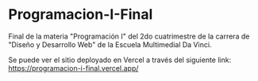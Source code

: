 # Programacion-I-Final
Final de la materia "Programación I" del 2do cuatrimestre de la carrera de "Diseño y Desarrollo Web" de la Escuela Multimedial Da Vinci.

Se puede ver el sitio deployado en Vercel a través del siguiente link: https://programacion-i-final.vercel.app/

